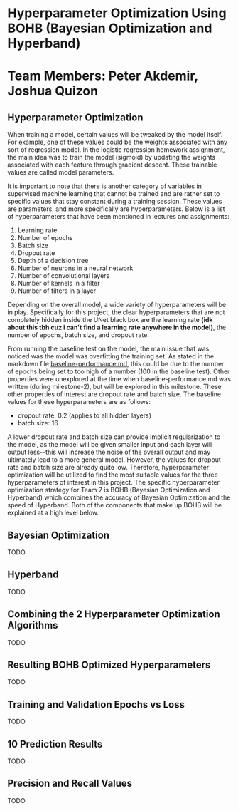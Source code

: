 # Hyperparameter Optimization Using BOHB (Bayesian Optimization and Hyperband)

# Team Members: Peter Akdemir, Joshua Quizon

## Hyperparameter Optimization
When training a model, certain values will be tweaked by the model itself.  For example, one of these values could be the weights associated with any sort of regression model.  In the logistic regression homework assignment, the main idea was to train the model (sigmoid) by updating the weights associated with each feature through gradient descent.  These trainable values are called model parameters.<br>

It is important to note that there is another category of variables in supervised machine learning that cannot be trained and are rather set to specific values that stay constant during a training session.  These values are parameters, and more specifically are hyperparameters.  Below is a list of hyperparameters that have been mentioned in lectures and assignments:
1. Learning rate
2. Number of epochs
3. Batch size
4. Dropout rate
5. Depth of a decision tree
6. Number of neurons in a neural network
7. Number of convolutional layers
8. Number of kernels in a filter
9. Number of filters in a layer 

Depending on the overall model, a wide variety of hyperparameters will be in play.  Specifically for this project, the clear hyperparameters that are not completely hidden inside the UNet black box are the learning rate **(idk about this tbh cuz i can't find a learning rate anywhere in the model)**, the number of epochs, batch size, and dropout rate. <br>

From running the baseline test on the model, the main issue that was noticed was the model was overfitting the training set.  As stated in the markdown file [baseline-performance.md](baseline-performance.md), this could be due to the number of epochs being set to too high of a number (100 in the baseline test).  Other properties were unexplored at the time when baseline-performance.md was written (during milestone-2), but will be explored in this milestone.  These other properties of interest are dropout rate and batch size.  The baseline values for these hyperparameters are as follows:
- dropout rate: 0.2 (applies to all hidden layers)
- batch size: 16

A lower dropout rate and batch size can provide implicit regularization to the model, as the model will be given smaller input and each layer will output less--this will increase the noise of the overall output and may ultimately lead to a more general model.  However, the values for dropout rate and batch size are already quite low.  Therefore, hyperparameter optimization will be utilized to find the most suitable values for the three hyperparameters of interest in this project.  The specific hyperparameter optimization strategy for Team 7 is BOHB (Bayesian Optimization and Hyperband) which combines the accuracy of Bayesian Optimization and the speed of Hyperband.  Both of the components that make up BOHB will be explained at a high level below.
## Bayesian Optimization
TODO

## Hyperband
TODO

## Combining the 2 Hyperparameter Optimization Algorithms
TODO

## Resulting BOHB Optimized Hyperparameters
TODO

## Training and Validation Epochs vs Loss
TODO

## 10 Prediction Results
TODO

## Precision and Recall Values
TODO
